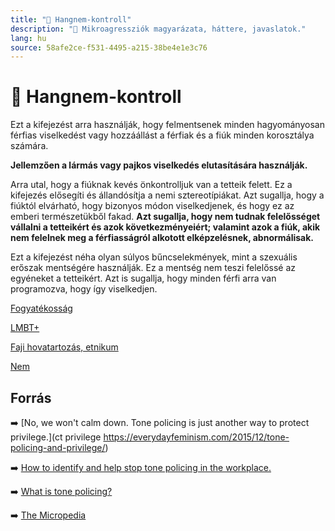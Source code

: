 ```yaml
---
title: "🚫 Hangnem-kontroll"
description: "🚫 Mikroagressziók magyarázata, háttere, javaslatok."
lang: hu
source: 58afe2ce-f531-4495-a215-38be4e1e3c76
---
```


<div class="wiki-content agression-title">

# 🚫 Hangnem-kontroll

Ezt a kifejezést arra használják, hogy felmentsenek minden hagyományosan férfias viselkedést vagy hozzáállást a férfiak és a fiúk minden korosztálya számára.

**Jellemzően a lármás vagy pajkos viselkedés elutasítására használják.**

Arra utal, hogy a fiúknak kevés önkontrolljuk van a tetteik felett. Ez a kifejezés elősegíti és állandósítja a nemi sztereotípiákat. Azt sugallja, hogy a fiúktól elvárható, hogy bizonyos módon viselkedjenek, és hogy ez az emberi természetükből fakad. **Azt sugallja, hogy nem tudnak felelősséget vállalni a tetteikért és azok következményeiért; valamint azok a fiúk, akik nem felelnek meg a férfiasságról alkotott elképzelésnek, abnormálisak.**

Ezt a kifejezést néha olyan súlyos bűncselekmények, mint a szexuális erőszak mentségére használják. Ez a mentség nem teszi felelőssé az egyéneket a tetteikért. Azt is sugallja, hogy minden férfi arra van programozva, hogy így viselkedjen.


<div class="categories">

[Fogyatékosság](/#/entry?id=fogyatekossag)

[LMBT+](/#/entry?id=lmbt)

[Faji hovatartozás, etnikum](/#/entry?id=faji-hovatartozas-etnikum)

[Nem](/#/entry?id=nem)

</div>

## Forrás

➡️ [No, we won't calm down. Tone policing is just another way to protect privilege.](ct privilege https://everydayfeminism.com/2015/12/tone-policing-and-privilege/)

➡️ [How to identify and help stop tone policing in the workplace.](https://www.businessinsider.com/how-to-identify-and-help-stop-tone-policing-in-workplace-2020-8)

➡️ [What is tone policing?](https://www.purewow.com/wellness/what-is-tone-policing)

➡️ [The Micropedia](https://www.themicropedia.org/)


</div>